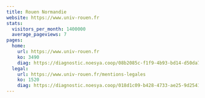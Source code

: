```yaml
---
title: Rouen Normandie
website: https://www.univ-rouen.fr
stats:
  visitors_per_month: 1400000
  average_pageviews: 7
pages:
  home: 
    url: https://www.univ-rouen.fr
    ko: 3490
    diag: https://diagnostic.noesya.coop/08b2085c-f1f9-4b93-bd14-d50da79c2530
  legal: 
    url: https://www.univ-rouen.fr/mentions-legales
    ko: 1520
    diag: https://diagnostic.noesya.coop/018d1c09-b428-4733-ae25-9d25410d6745
---
```

